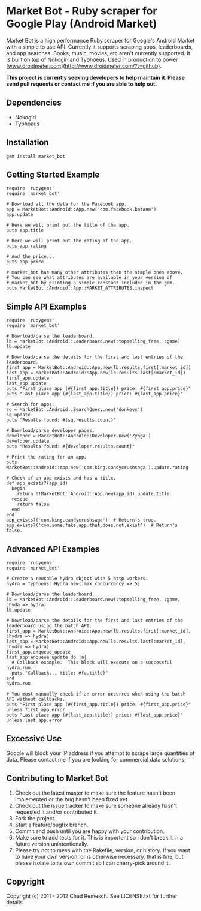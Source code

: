 # Market Bot - Ruby scraper for Google Play (Android Market)

Market Bot is a high performance Ruby scraper for Google's Android Market with a simple to use API.
Currently it supports scraping apps, leaderboards, and app searches.
Books, music, movies, etc aren't currently supported.
It is built on top of Nokogiri and Typhoeus.
Used in production to power [www.droidmeter.com](http://www.droidmeter.com/?t=github).

**This project is currently seeking developers to help maintain it.
Please send pull requests or contact me if you are able to help out.**

## Dependencies

* Nokogiri
* Typhoeus

## Installation

    gem install market_bot
    
## Getting Started Example

    require 'rubygems'
    require 'market_bot'
    
    # Download all the data for the Facebook app.
    app = MarketBot::Android::App.new('com.facebook.katana')
    app.update
    
    # Here we will print out the title of the app.
    puts app.title
    
    # Here we will print out the rating of the app.
    puts app.rating
    
    # And the price...
    puts app.price
    
    # market_bot has many other attributes than the simple ones above.
    # You can see what attributes are available in your version of
    # market_bot by printing a simple constant included in the gem.
    puts MarketBot::Android::App::MARKET_ATTRIBUTES.inspect

## Simple API Examples

    require 'rubygems'
    require 'market_bot'

    # Download/parse the leaderboard.
    lb = MarketBot::Android::Leaderboard.new(:topselling_free, :game)
    lb.update

    # Download/parse the details for the first and last entries of the leaderboard.
    first_app = MarketBot::Android::App.new(lb.results.first[:market_id])
    last_app = MarketBot::Android::App.new(lb.results.last[:market_id])
    first_app.update
    last_app.update
    puts "First place app (#{first_app.title}) price: #{first_app.price}"
    puts "Last place app (#{last_app.title}) price: #{last_app.price}"

    # Search for apps.
    sq = MarketBot::Android::SearchQuery.new('donkeys')
    sq.update
    puts "Results found: #{sq.results.count}"

    # Download/parse developer pages.
    developer = MarketBot::Android::Developer.new('Zynga')
    developer.update
    puts "Results found: #{developer.results.count}"
    
    # Print the rating for an app.
    puts MarketBot::Android::App.new('com.king.candycrushsaga').update.rating

    # Check if an app exists and has a title.
    def app_exists?(app_id)
      begin
        return !!MarketBot::Android::App.new(app_id).update.title
      rescue
        return false
      end
    end
    app_exists?('com.king.candycrushsaga')  # Return's true.
    app_exists?('com.some.fake.app.that.does.not.exist')  # Return's false.

## Advanced API Examples

    require 'rubygems'
    require 'market_bot'

    # Create a reusable hydra object with 5 http workers.
    hydra = Typhoeus::Hydra.new(:max_concurrency => 5)

    # Download/parse the leaderboard.
    lb = MarketBot::Android::Leaderboard.new(:topselling_free, :game, :hyda => hydra)
    lb.update

    # Download/parse the details for the first and last entries of the leaderboard using the batch API.
    first_app = MarketBot::Android::App.new(lb.results.first[:market_id], :hydra => hydra)
    last_app = MarketBot::Android::App.new(lb.results.last[:market_id], :hydra => hydra)
    first_app.enqueue_update
    last_app.enqueue_update do |a|
      # Callback example.  This block will execute on a successful hydra.run.
      puts "Callback... title: #{a.title}"
    end
    hydra.run

    # You must manually check if an error occurred when using the batch API without callbacks.
    puts "First place app (#{first_app.title}) price: #{first_app.price}" unless first_app.error
    puts "Last place app (#{last_app.title}) price: #{last_app.price}" unless last_app.error

## Excessive Use

Google will block your IP address if you attempt to scrape large quantities of data.
Please contact me if you are looking for commercial data solutions.

## Contributing to Market Bot

1. Check out the latest master to make sure the feature hasn't been implemented or the bug hasn't been fixed yet.
2. Check out the issue tracker to make sure someone already hasn't requested it and/or contributed it.
3. Fork the project.
4. Start a feature/bugfix branch.
5. Commit and push until you are happy with your contribution.
6. Make sure to add tests for it. This is important so I don't break it in a future version unintentionally.
7. Please try not to mess with the Rakefile, version, or history. If you want to have your own version, or is otherwise necessary, that is fine, but please isolate to its own commit so I can cherry-pick around it.

## Copyright

Copyright (c) 2011 - 2012 Chad Remesch. See LICENSE.txt for
further details.

